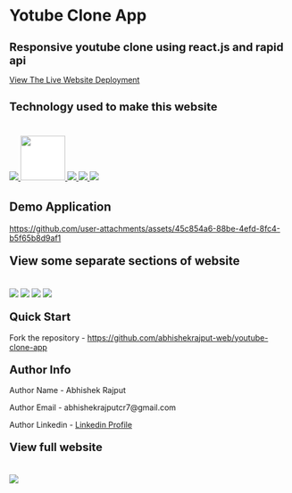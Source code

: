# Yotube Clone App
<h1 style="font-size:20px">Responsive youtube clone using react.js and rapid api</h1>
<p><a href="https://react-youtube-app-clone.netlify.app/">View The Live Website Deployment </a></p>

<h2 style="font-size:20px">Technology used to make this website</h2>

<div style="margin-top:40px">
 <a href="https://reactjs.org/" target="_blank"> <img src="https://img.icons8.com/office/96/null/react.png"/> </a> 
  <a href="https://reactjs.org/" target="_blank"> <img src="https://i.imgur.com/ZFRTlQr.png" style="width:80px;height:80px;background:white;margin-bottom:5px"/> </a> 
    <a href="https://developer.mozilla.org/en-US/docs/Web/JavaScript" target="_blank"> <img src="https://img.icons8.com/color/94/000000/javascript.png"/> </a> 
      <a href="https://www.w3schools.com/html/" target="_blank"> <img src="https://img.icons8.com/color/96/null/html-5--v1.png"/> </a> 
            <a  href="https://www.w3schools.com/css/" target="_blank"><img src="https://img.icons8.com/color/96/null/css3.png"/> </a>
</div>




<h2 style="margin-top:30px">Demo Application</h2>

https://github.com/user-attachments/assets/45c854a6-88be-4efd-8fc4-b5f65b8d9af1





<h2 style="margin-top:20px"> View some separate sections of website</h2>
<div>
<img style="margin-top:20px" src="https://i.imgur.com/AYWFCs3.jpg">
<img style="margin-top:20px" src="https://i.imgur.com/5i1jkmo.jpg">
<img style="margin-top:20px" src="https://i.imgur.com/LcEZk5Y.jpg">
<img style="margin-top:20px" src="https://i.imgur.com/q8a5Wg4.jpg">
</div>
 
<h2 style="margin-top:20px;font-size:20px">Quick Start</h2>
<p>Fork the repository - <a href="https://github.com/abhishekrajput-web/youtube-clone-app.git">https://github.com/abhishekrajput-web/youtube-clone-app</a></p>
 
<h2 style="margin-top:20px;font-size:20px">Author Info</h2>

<p>Author Name - Abhishek Rajput</p>
<p>Author Email - abhishekrajputcr7@gmail.com</p>
<p>Author Linkedin - <a href="https://linkedin.com/in/abhishek-rajput7/">Linkedin Profile</a></p>
 

<h2 style="margin-top:20px;font-size:20px">View full website</h2>
<div>
<img style="margin-top:20px" src="https://i.imgur.com/40Q6h1j.jpg">
</div>

